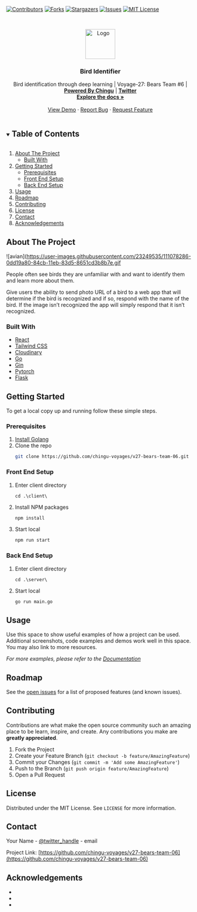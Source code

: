 


[contributors-shield]: https://img.shields.io/github/contributors/chingu-voyages/v27-bears-team-06.svg?style=for-the-badge
[contributors-url]: https://github.com/chingu-voyages/v27-bears-team-06/graphs/contributors
[forks-shield]: https://img.shields.io/github/forks/chingu-voyages/v27-bears-team-06.svg?style=for-the-badge
[forks-url]: https://github.com/chingu-voyages/v27-bears-team-06/network/members
[stars-shield]: https://img.shields.io/github/stars/chingu-voyages/v27-bears-team-06.svg?style=for-the-badge
[stars-url]: https://github.com/chingu-voyages/v27-bears-team-06/stargazers
[issues-shield]: https://img.shields.io/github/issues/chingu-voyages/v27-bears-team-06.svg?style=for-the-badge
[issues-url]: https://github.com/chingu-voyages/v27-bears-team-06/issues
[license-shield]: https://img.shields.io/github/license/chingu-voyages/v27-bears-team-06.svg?style=for-the-badge
[license-url]: https://github.com/chingu-voyages/v27-bears-team-06/blob/master/LICENSE.txt

[![Contributors][contributors-shield]][contributors-url]
[![Forks][forks-shield]][forks-url]
[![Stargazers][stars-shield]][stars-url]
[![Issues][issues-shield]][issues-url]
[![MIT License][license-shield]][license-url]

<!-- PROJECT LOGO -->
<br />
<p align="center">
  <a href="https://github.com/chingu-voyages/v27-bears-team-06">
    <img src="https://chingu.io/logo-with-text-192.png" alt="Logo" height="80">
  </a>

  <h3 align="center">Bird Identifier </h3>

  <p align="center">
    Bird identification through deep learning | Voyage-27: Bears Team #6 | <a href="https://chingu.io/"><strong>Powered By Chingu</strong></a> | <a href="https://twitter.com/ChinguCollabs"><strong>Twitter</strong></a>
    <br />
    <a href="https://github.com/chingu-voyages/v27-bears-team-06"><strong>Explore the docs »</strong></a>
    <br />
    <br />
    <a href="https://github.com/chingu-voyages/v27-bears-team-06">View Demo</a>
    ·
    <a href="https://github.com/chingu-voyages/v27-bears-team-06/issues">Report Bug</a>
    ·
    <a href="https://github.com/chingu-voyages/v27-bears-team-06/issues">Request Feature</a>
  </p>
</p>



<!-- TABLE OF CONTENTS -->
<details open="open">
  <summary><h2 style="display: inline-block">Table of Contents</h2></summary>
  <ol>
    <li>
      <a href="#about-the-project">About The Project</a>
      <ul>
        <li><a href="#built-with">Built With</a></li>
      </ul>
    </li>
    <li>
      <a href="#getting-started">Getting Started</a>
      <ul>
        <li><a href="#prerequisites">Prerequisites</a></li>
        <li><a href="#front-end-setup">Front End Setup</a></li>
        <li><a href="#back-end-setup">Back End Setup</a></li>
      </ul>
    </li>
    <li><a href="#usage">Usage</a></li>
    <li><a href="#roadmap">Roadmap</a></li>
    <li><a href="#contributing">Contributing</a></li>
    <li><a href="#license">License</a></li>
    <li><a href="#contact">Contact</a></li>
    <li><a href="#acknowledgements">Acknowledgements</a></li>
  </ol>
</details>



<!-- ABOUT THE PROJECT -->
## About The Project


 ![avian](https://user-images.githubusercontent.com/23249535/111078286-0dd19a80-84cb-11eb-83d5-8651cd3b8b7e.gif


People often see birds they are unfamiliar with and want to identify them and learn more about them.

Give users the ability to send photo URL of a bird to a web app that will determine if the bird is recognized and if so, respond with the name of the bird. If the image isn’t recognized the app will simply respond that it isn’t recognized.

### Built With

* [React](https://reactjs.org/)
* [Tailwind CSS](https://tailwindcss.com/)
* [Cloudinary](https://cloudinary.com/)
* [Go](https://golang.org/)
* [Gin](https://github.com/codehakase/golang-gin)
* [Pytorch](https://pytorch.org/)
* [Flask](https://flask.palletsprojects.com/en/1.1.x/)

<!-- GETTING STARTED -->
## Getting Started

To get a local copy up and running follow these simple steps.

### Prerequisites

1. [Install Golang](https://golang.org/doc/install)
2. Clone the repo
   ```sh
   git clone https://github.com/chingu-voyages/v27-bears-team-06.git
   ```

### Front End Setup

1. Enter client directory
   ```
   cd .\client\
   ```
2. Install NPM packages
   ```sh
   npm install
   ```
3. Start local
   ```sh
   npm run start
   ```
   
### Back End Setup

1. Enter client directory
   ```
   cd .\server\
   ```
2. Start local
   ```sh
   go run main.go
   ```

<!-- USAGE EXAMPLES -->
## Usage

Use this space to show useful examples of how a project can be used. Additional screenshots, code examples and demos work well in this space. You may also link to more resources.

_For more examples, please refer to the [Documentation](https://example.com)_



<!-- ROADMAP -->
## Roadmap

See the [open issues](https://github.com/chingu-voyages/v27-bears-team-06/issues) for a list of proposed features (and known issues).



<!-- CONTRIBUTING -->
## Contributing

Contributions are what make the open source community such an amazing place to be learn, inspire, and create. Any contributions you make are **greatly appreciated**.

1. Fork the Project
2. Create your Feature Branch (`git checkout -b feature/AmazingFeature`)
3. Commit your Changes (`git commit -m 'Add some AmazingFeature'`)
4. Push to the Branch (`git push origin feature/AmazingFeature`)
5. Open a Pull Request



<!-- LICENSE -->
## License

Distributed under the MIT License. See `LICENSE` for more information.



<!-- CONTACT -->
## Contact

Your Name - [@twitter_handle](https://twitter.com/twitter_handle) - email

Project Link: [https://github.com/chingu-voyages/v27-bears-team-06](https://github.com/chingu-voyages/v27-bears-team-06)



<!-- ACKNOWLEDGEMENTS -->
## Acknowledgements

* []()
* []()
* []()





